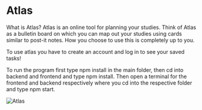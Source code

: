 # Atlas

What is Atlas?
Atlas is an online tool for planning your studies. Think of Atlas as a bulletin board on which you can map out your studies using cards similar to post-it notes. How you choose to use this is completely up to you.

To use atlas you have to create an account and log in to see your saved tasks!

To run the program first type npm install in the main folder, then cd into backend and frontend and type npm install. Then open a terminal for the frontend and backend respectively where you cd into the respective folder and type npm start.



![Atlas](https://user-images.githubusercontent.com/61314454/174896036-c32822b9-3241-4998-ad7c-42c79d4a186a.gif)

